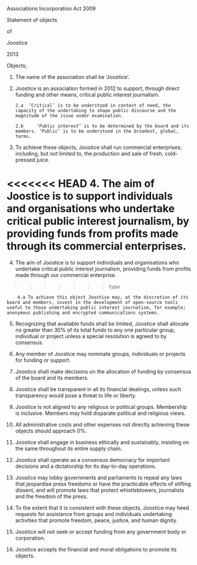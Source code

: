Associations Incorporation Act 2009


Statement of objects

of

Joostice

2013


Objects;

1.  The name of the association shall be ‘Joostice’.

2.  Joostice is an association formed in 2012 to support, through direct funding and other means, critical public interest journalism.

		2.a  ‘Critical’ is to be understood in context of need, the capacity of the undertaking to shape public discourse and the magnitude of the issue under examination.

		2.b 	‘Public interest’ is to be determined by the board and its members. ‘Public’ is to be understood in the broadest, global, terms.

3.	To achieve these objects, Joostice shall run commercial enterprises; including, but not limited to, the production and sale of fresh, cold-pressed juice.

<<<<<<< HEAD
4.	The aim of Joostice is to support individuals and organisations who undertake critical public interest journalism, by providing funds from profits made through its commercial enterprises.
=======
4.	The aim of Joostice is to support individuals and organisations who undertake critical public interest journalism, providing funds from profits made through our commercial enterprise.
>>>>>>> typo

		4.a	To achieve this object Joostice may, at the discretion of its board and members, invest in the development of open-source tools useful to those undertaking public interest journalism, for example; anonymous publishing and encrypted communications systems.

5.	Recognizing that available funds shall be limited, Joostice shall allocate no greater than 30% of its total funds to any one particular group, individual or project unless a special resolution is agreed to by consensus.

6.	Any member of Joostice may nominate groups, individuals or projects for funding or support.

7.	Joostice shall make decisions on the allocation of funding by consensus of the board and its members.

8.	Joostice shall be transparent in all its financial dealings, unless such transparency would pose a threat to life or liberty.

9.	Joostice is not aligned to any religious or political groups. Membership is inclusive. Members may hold disparate political and religious views.

10.	All administrative costs and other expenses not directly achieving these objects should approach 0%.

11.	Joostice shall engage in business ethically and sustainably, insisting on the same throughout its entire supply chain.

12.	Joostice shall operate as a consensus democracy for important decisions and a dictatorship for its day-to-day operations.

13.	Joostice may lobby governments and parliaments to repeal any laws that jeopardise press freedoms or have the practicable effects of stifling dissent, and will promote laws that protect whistleblowers, journalists and the freedom of the press.

14.	To the extent that it is consistent with these objects, Joostice may heed requests for assistance from groups and individuals undertaking activities that promote freedom, peace, justice, and human dignity.

15.	Joostice will not seek or accept funding from any government body or corporation.

16.	Joostice accepts the financial and moral obligations to promote its objects.
